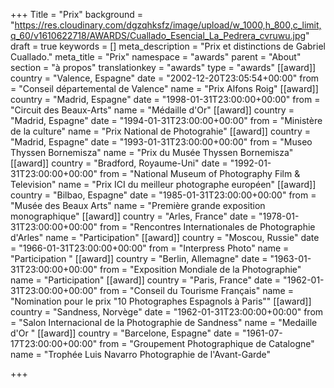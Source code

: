 +++
Title = "Prix"
background = "https://res.cloudinary.com/dgzqhksfz/image/upload/w_1000,h_800,c_limit,q_60/v1610622718/AWARDS/Cuallado_Esencial_La_Pedrera_cvruwu.jpg"
draft = true
keywords = []
meta_description = "Prix et distinctions de Gabriel Cuallado."
meta_title = "Prix"
namespace = "awards"
parent = "About"
section = "à propos"
translationkey = "awards"
type = "awards"
[[award]]
country = "Valence, Espagne"
date = "2002-12-20T23:05:54+00:00"
from = "Conseil départemental de Valence"
name = "Prix Alfons Roig"
[[award]]
country = "Madrid, Espagne"
date = "1998-01-31T23:00:00+00:00"
from = "Circuit des Beaux-Arts"
name = "Médaille d'Or"
[[award]]
country = "Madrid, Espagne"
date = "1994-01-31T23:00:00+00:00"
from = "Ministère de la culture"
name = "Prix National de Photograhie"
[[award]]
country = "Madrid, Espagne"
date = "1993-01-31T23:00:00+00:00"
from = "Museo Thyssen Bornemisza"
name = "Prix du Musée Thyssen Bornemisza"
[[award]]
country = "Bradford, Royaume-Uni"
date = "1992-01-31T23:00:00+00:00"
from = "National Museum of Photography Film & Television"
name = "Prix ICI du meilleur photographe européen"
[[award]]
country = "Bilbao, Espagne"
date = "1985-01-31T23:00:00+00:00"
from = "Musée des Beaux Arts"
name = "Première grande exposition monographique"
[[award]]
country = "Arles, France"
date = "1978-01-31T23:00:00+00:00"
from = "Rencontres Internationales de Photographie d'Arles"
name = "Participation"
[[award]]
country = "Moscou, Russie"
date = "1966-01-31T23:00:00+00:00"
from = "Interpress Photo"
name = "Participation "
[[award]]
country = "Berlin, Allemagne"
date = "1963-01-31T23:00:00+00:00"
from = "Exposition Mondiale de la Photographie"
name = "Participation"
[[award]]
country = "Paris, France"
date = "1962-01-31T23:00:00+00:00"
from = "Conseil du Tourisme Français"
name = "Nomination pour le prix \"10 Photographes Espagnols à Paris\""
[[award]]
country = "Sandness, Norvège"
date = "1962-01-31T23:00:00+00:00"
from = "Salon Internacional de la Photographie de Sandness"
name = "Medaille d'Or "
[[award]]
country = "Barcelone, Espagne"
date = "1961-07-17T23:00:00+00:00"
from = "Groupement Photographique de Catalogne"
name = "Trophée Luis Navarro Photographie de l'Avant-Garde"

+++
